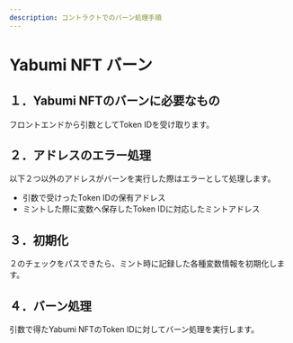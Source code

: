 ```yaml
---
description: コントラクトでのバーン処理手順
---
```


# Yabumi NFT バーン

## １．Yabumi NFTのバーンに必要なもの

フロントエンドから引数としてToken IDを受け取ります。

## ２．アドレスのエラー処理

以下２つ以外のアドレスがバーンを実行した際はエラーとして処理します。

* 引数で受けったToken IDの保有アドレス
* ミントした際に変数へ保存したToken IDに対応したミントアドレス

## ３．初期化

２のチェックをパスできたら、ミント時に記録した各種変数情報を初期化します。

## ４．バーン処理

引数で得たYabumi NFTのToken IDに対してバーン処理を実行します。
